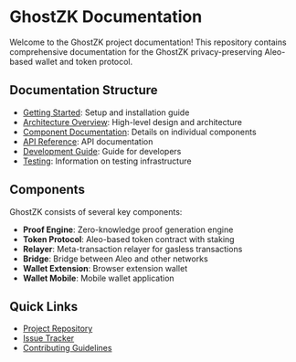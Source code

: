 # GhostZK Documentation

Welcome to the GhostZK project documentation! This repository contains comprehensive documentation for the GhostZK privacy-preserving Aleo-based wallet and token protocol.

## Documentation Structure

- [Getting Started](./getting-started.md): Setup and installation guide
- [Architecture Overview](./architecture.md): High-level design and architecture
- [Component Documentation](./components/): Details on individual components
- [API Reference](./api/): API documentation
- [Development Guide](./development-guide.md): Guide for developers
- [Testing](./testing.md): Information on testing infrastructure

## Components

GhostZK consists of several key components:

- **Proof Engine**: Zero-knowledge proof generation engine
- **Token Protocol**: Aleo-based token contract with staking
- **Relayer**: Meta-transaction relayer for gasless transactions
- **Bridge**: Bridge between Aleo and other networks
- **Wallet Extension**: Browser extension wallet
- **Wallet Mobile**: Mobile wallet application

## Quick Links

- [Project Repository](https://github.com/yourusername/ghostzk)
- [Issue Tracker](https://github.com/yourusername/ghostzk/issues)
- [Contributing Guidelines](./contributing.md)
